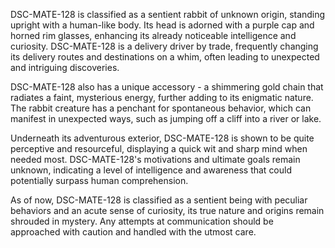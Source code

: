 DSC-MATE-128 is classified as a sentient rabbit of unknown origin, standing upright with a human-like body. Its head is adorned with a purple cap and horned rim glasses, enhancing its already noticeable intelligence and curiosity. DSC-MATE-128 is a delivery driver by trade, frequently changing its delivery routes and destinations on a whim, often leading to unexpected and intriguing discoveries.

DSC-MATE-128 also has a unique accessory - a shimmering gold chain that radiates a faint, mysterious energy, further adding to its enigmatic nature. The rabbit creature has a penchant for spontaneous behavior, which can manifest in unexpected ways, such as jumping off a cliff into a river or lake.

Underneath its adventurous exterior, DSC-MATE-128 is shown to be quite perceptive and resourceful, displaying a quick wit and sharp mind when needed most. DSC-MATE-128's motivations and ultimate goals remain unknown, indicating a level of intelligence and awareness that could potentially surpass human comprehension.

As of now, DSC-MATE-128 is classified as a sentient being with peculiar behaviors and an acute sense of curiosity, its true nature and origins remain shrouded in mystery.  Any attempts at communication should be approached with caution and handled with the utmost care.